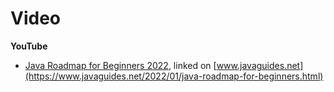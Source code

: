 # Video

**YouTube**

* [Java Roadmap for Beginners 2022](https://youtu.be/LnFuK6xNe7c), linked on [www.javaguides.net](https://www.javaguides.net/2022/01/java-roadmap-for-beginners.html)
